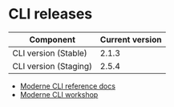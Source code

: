 # CLI releases

| Component             | Current version |
| --------------------- | --------------- |
| CLI version (Stable)  | 2.1.3           |
| CLI version (Staging) | 2.5.4           |

* [Moderne CLI reference docs](../user-documentation/moderne-cli/references/cli-reference.md)
* [Moderne CLI workshop](../user-documentation/workshops/moderne-cli-exercise.md)
